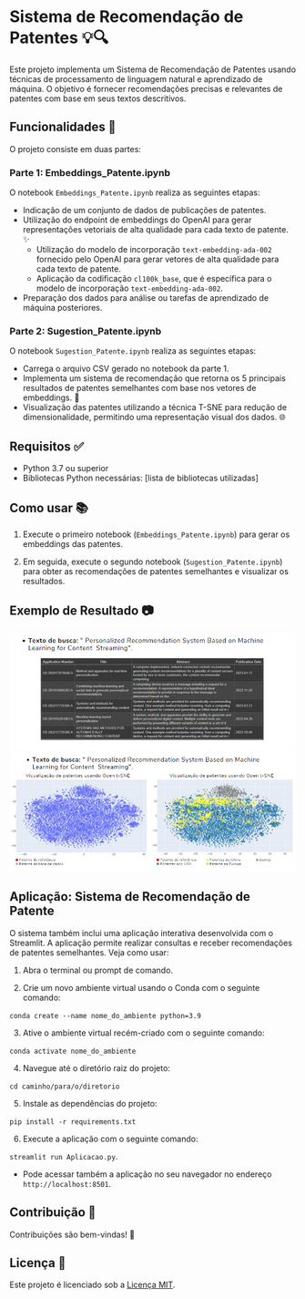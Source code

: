 # Sistema de Recomendação de Patentes 💡🔍

Este projeto implementa um Sistema de Recomendação de Patentes usando técnicas de processamento de linguagem natural e aprendizado de máquina. O objetivo é fornecer recomendações precisas e relevantes de patentes com base em seus textos descritivos.

## Funcionalidades 🚀

O projeto consiste em duas partes:

### Parte 1: Embeddings_Patente.ipynb

O notebook `Embeddings_Patente.ipynb` realiza as seguintes etapas:

- Indicação de um conjunto de dados de publicações de patentes.
- Utilização do endpoint de embeddings do OpenAI para gerar representações vetoriais de alta qualidade para cada texto de patente. ✨
  - Utilização do modelo de incorporação `text-embedding-ada-002` fornecido pelo OpenAI para gerar vetores de alta qualidade para cada texto de patente.
  - Aplicação da codificação `cl100k_base`, que é específica para o modelo de incorporação `text-embedding-ada-002`.
- Preparação dos dados para análise ou tarefas de aprendizado de máquina posteriores.

### Parte 2: Sugestion_Patente.ipynb

O notebook `Sugestion_Patente.ipynb` realiza as seguintes etapas:

- Carrega o arquivo CSV gerado no notebook da parte 1.
- Implementa um sistema de recomendação que retorna os 5 principais resultados de patentes semelhantes com base nos vetores de embeddings. 🎯
- Visualização das patentes utilizando a técnica T-SNE para redução de dimensionalidade, permitindo uma representação visual dos dados. 🌐

## Requisitos ✅

- Python 3.7 ou superior
- Bibliotecas Python necessárias: [lista de bibliotecas utilizadas]

## Como usar 📚

1. Execute o primeiro notebook (`Embeddings_Patente.ipynb`) para gerar os embeddings das patentes.

2. Em seguida, execute o segundo notebook (`Sugestion_Patente.ipynb`) para obter as recomendações de patentes semelhantes e visualizar os resultados.

## Exemplo de Resultado 📷

![Exemplo de Recomendação1](./image/IMG1.PNG)
![Exemplo de Recomendação2](./image/IMG2.PNG)

## Aplicação: Sistema de Recomendação de Patente

O sistema também inclui uma aplicação interativa desenvolvida com o Streamlit. A aplicação permite realizar consultas e receber recomendações de patentes semelhantes. Veja como usar:

1. Abra o terminal ou prompt de comando.

2. Crie um novo ambiente virtual usando o Conda com o seguinte comando:

```conda create --name nome_do_ambiente python=3.9```

3. Ative o ambiente virtual recém-criado com o seguinte comando:

```conda activate nome_do_ambiente```

4. Navegue até o diretório raiz do projeto:

```cd caminho/para/o/diretorio```

5. Instale as dependências do projeto:

```pip install -r requirements.txt```

6. Execute a aplicação com o seguinte comando:

`streamlit run Aplicacao.py`.

 -  Pode acessar também a aplicação no seu navegador no endereço `http://localhost:8501`.

## Contribuição 👥

Contribuições são bem-vindas! 🤝

## Licença 📝

Este projeto é licenciado sob a [Licença MIT](LICENSE).
